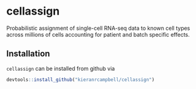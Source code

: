 # cellassign

Probabilistic assignment of single-cell RNA-seq data to known cell types across millions of cells accounting for patient and batch specific effects.


## Installation

`cellassign` can be installed from github via

``` r
devtools::install_github("kieranrcampbell/cellassign")
```

